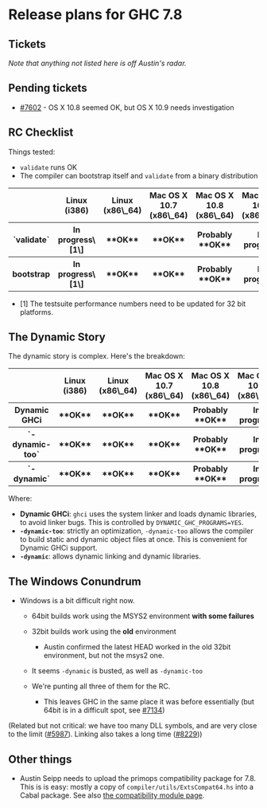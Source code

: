 # Release plans for GHC 7.8


## Tickets



*Note that anything not listed here is off Austin's radar.*


## Pending tickets


- [\#7602](https://gitlab.staging.haskell.org/ghc/ghc/issues/7602) - OS X 10.8 seemed OK, but OS X 10.9 needs investigation

## RC Checklist



Things tested:


- `validate` runs OK
- The compiler can bootstrap itself and `validate` from a binary distribution

<table><tr><th>          </th>
<th>Linux (i386)</th>
<th>Linux (x86\_64)</th>
<th>Mac OS X 10.7 (x86\_64)</th>
<th>Mac OS X 10.8 (x86\_64)</th>
<th>Mac OS X 10.9 (x86\_64)</th>
<th>Windows i386</th>
<th>Windows x86\_64
</th></tr>
<tr><th>`validate`</th>
<th>In progress\[1\]</th>
<th>**OK**</th>
<th>**OK**</th>
<th>Probably **OK**</th>
<th>In progress</th>
<th>**OK**\[1\]</th>
<th>**OK**\[1\]
</th></tr>
<tr><th>bootstrap </th>
<th>In progress\[1\]</th>
<th>**OK**</th>
<th>**OK**</th>
<th>Probably **OK**</th>
<th>In progress</th>
<th>**OK**\[1\]</th>
<th>**OK**\[1\]
</th></tr></table>


- \[1\] The testsuite performance numbers need to be updated for 32 bit platforms.

## The Dynamic Story



The dynamic story is complex. Here's the breakdown:


<table><tr><th>              </th>
<th>Linux (i386)</th>
<th>Linux (x86\_64)</th>
<th>Mac OS X 10.7 (x86\_64)</th>
<th>Mac OS X 10.8 (x86\_64)</th>
<th>Mac OS X 10.9 (x86\_64)</th>
<th>Windows i386</th>
<th>Windows x86\_64
</th></tr>
<tr><th>Dynamic GHCi  </th>
<th>**OK**</th>
<th>**OK**</th>
<th>**OK**</th>
<th>Probably **OK**</th>
<th>In progress</th>
<th>**NO**</th>
<th>**NO**
</th></tr>
<tr><th>`-dynamic-too`</th>
<th>**OK**</th>
<th>**OK**</th>
<th>**OK**</th>
<th>Probably **OK**</th>
<th>In progress</th>
<th>**NO**</th>
<th>**NO**
</th></tr>
<tr><th>`-dynamic`    </th>
<th>**OK**</th>
<th>**OK**</th>
<th>**OK**</th>
<th>Probably **OK**</th>
<th>In progress</th>
<th>**NO**</th>
<th>**NO**
</th></tr></table>



Where:


- **Dynamic GHCi**: `ghci` uses the system linker and loads dynamic libraries, to avoid linker bugs. This is controlled by `DYNAMIC_GHC_PROGRAMS=YES`.
- **`-dynamic-too`**: strictly an optimization, `-dynamic-too` allows the compiler to build static and dynamic object files at once. This is convenient for Dynamic GHCi support.
- **`-dynamic`**: allows dynamic linking and dynamic libraries.

## The Windows Conundrum


- Windows is a bit difficult right now.

  - 64bit builds work using the MSYS2 environment **with some failures**
  - 32bit builds work using the **old** environment

    - Austin confirmed the latest HEAD worked in the old 32bit environment, but not the msys2 one.
  - It seems `-dynamic` is busted, as well as `-dynamic-too`
  - We're punting all three of them for the RC.

    - This leaves GHC in the same place it was before essentially (but 64bit is in a difficult spot, see [\#7134](https://gitlab.staging.haskell.org/ghc/ghc/issues/7134))


(Related but not critical: we have too many DLL symbols, and are very close to the limit ([\#5987](https://gitlab.staging.haskell.org/ghc/ghc/issues/5987)). Linking also takes a long time ([\#8229](https://gitlab.staging.haskell.org/ghc/ghc/issues/8229)))


## Other things


- Austin Seipp needs to upload the primops compatibility package for 7.8. This is is easy: mostly a copy of `compiler/utils/ExtsCompat64.hs` into a Cabal package. See also [
  the compatibility module page](http://www.haskell.org/haskellwiki/Compatibility_Modules).
